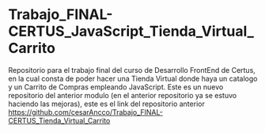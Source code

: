 # Trabajo_FINAL-CERTUS_JavaScript_Tienda_Virtual_Carrito
Repositorio para el trabajo final del curso de Desarrollo FrontEnd de Certus, en la cual consta de poder hacer una Tienda Virtual donde haya un catalogo y un Carrito de Compras empleando JavaScript. Este es un nuevo repositorio del anterior modulo (en el anterior repositorio ya se estuvo haciendo las mejoras), este es el link del repositorio anterior https://github.com/cesarAncco/Trabajo_FINAL-CERTUS_Tienda_Virtual_Carrito
